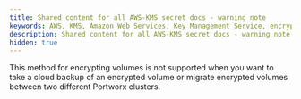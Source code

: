 ```yaml
---
title: Shared content for all AWS-KMS secret docs - warning note
keywords: AWS, KMS, Amazon Web Services, Key Management Service, encryption
description: Shared content for all AWS-KMS secret docs - warning note
hidden: true
---
```


This method for encrypting volumes is not supported when you want to take a cloud backup  of an encrypted volume or migrate encrypted volumes between two different Portworx clusters.
